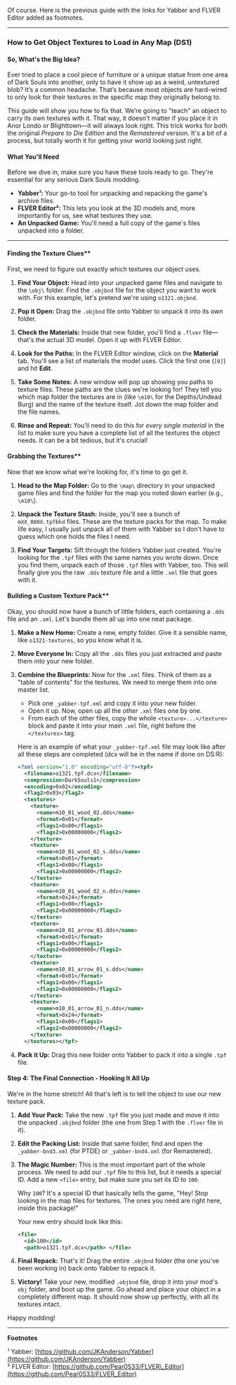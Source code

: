 Of course. Here is the previous guide with the links for Yabber and FLVER Editor added as footnotes.

-----

### **How to Get Object Textures to Load in Any Map (DS1)**

#### **So, What's the Big Idea?**

Ever tried to place a cool piece of furniture or a unique statue from one area of Dark Souls into another, only to have it show up as a weird, untextured blob? It’s a common headache. That’s because most objects are hard-wired to only look for their textures in the specific map they originally belong to.

This guide will show you how to fix that. We’re going to "teach" an object to carry its own textures with it. That way, it doesn't matter if you place it in Anor Londo or Blighttown—it will always look right. This trick works for both the original *Prepare to Die Edition* and the *Remastered* version. It's a bit of a process, but totally worth it for getting your world looking just right.

#### **What You'll Need**

Before we dive in, make sure you have these tools ready to go. They're essential for any serious Dark Souls modding.

  * **Yabber¹:** Your go-to tool for unpacking and repacking the game's archive files.
  * **FLVER Editor²:** This lets you look at the 3D models and, more importantly for us, see what textures they use.
  * **An Unpacked Game:** You'll need a full copy of the game's files unpacked into a folder.

-----



####  Finding the Texture Clues**

First, we need to figure out exactly which textures our object uses.

1.  **Find Your Object:** Head into your unpacked game files and navigate to the `\obj\` folder. Find the `.objbnd` file for the object you want to work with. For this example, let's pretend we're using `o1321.objbnd`.

2.  **Pop it Open:** Drag the `.objbnd` file onto Yabber to unpack it into its own folder.

3.  **Check the Materials:** Inside that new folder, you'll find a `.flver` file—that's the actual 3D model. Open it up with FLVER Editor.

4.  **Look for the Paths:** In the FLVER Editor window, click on the **Material** tab. You'll see a list of materials the model uses. Click the first one (`[0]`) and hit **Edit**.

5.  **Take Some Notes:** A new window will pop up showing you paths to texture files. These paths are the clues we're looking for\! They tell you which map folder the textures are in (like `\m10\` for the Depths/Undead Burg) and the name of the texture itself. Jot down the map folder and the file names.

6.  **Rinse and Repeat:** You'll need to do this for *every single material* in the list to make sure you have a complete list of all the textures the object needs. It can be a bit tedious, but it's crucial\!

####  Grabbing the Textures**

Now that we know what we're looking for, it's time to go get it.

1.  **Head to the Map Folder:** Go to the `\map\` directory in your unpacked game files and find the folder for the map you noted down earlier (e.g., `\m10\`).

2.  **Unpack the Texture Stash:** Inside, you'll see a bunch of `mXX_000X.tpfbhd` files. These are the texture packs for the map. To make life easy, I usually just unpack all of them with Yabber so I don't have to guess which one holds the files I need.

3.  **Find Your Targets:** Sift through the folders Yabber just created. You're looking for the `.tpf` files with the same names you wrote down. Once you find them, unpack each of those `.tpf` files with Yabber, too. This will finally give you the raw `.dds` texture file and a little `.xml` file that goes with it.

####  Building a Custom Texture Pack**

Okay, you should now have a bunch of little folders, each containing a `.dds` file and an `.xml`. Let's bundle them all up into one neat package.

1.  **Make a New Home:** Create a new, empty folder. Give it a sensible name, like `o1321-textures`, so you know what it is.

2.  **Move Everyone In:** Copy all the `.dds` files you just extracted and paste them into your new folder.

3.  **Combine the Blueprints:** Now for the `.xml` files. Think of them as a "table of contents" for the textures. We need to merge them into one master list.

      * Pick one `_yabber-tpf.xml` and copy it into your new folder.
      * Open it up. Now, open up all the *other* `.xml` files one by one.
      * From each of the other files, copy the whole `<texture>...</texture>` block and paste it into your main `.xml` file, right before the `</textures>` tag.

    Here is an example of what your `_yabber-tpf.xml` file may look like after all these steps are completed (dcx will be in the name if done on DS:R):

    ```xml
    <?xml version="1.0" encoding="utf-8"?><tpf>
      <filename>o1321.tpf.dcx</filename>
      <compression>DarkSouls1</compression>
      <encoding>0x02</encoding>
      <flag2>0x03</flag2>
      <textures>
        <texture>
          <name>m10_01_wood_02.dds</name>
          <format>0x01</format>
          <flags1>0x00</flags1>
          <flags2>0x00000000</flags2>
        </texture>
        <texture>
          <name>m10_01_wood_02_s.dds</name>
          <format>0x01</format>
          <flags1>0x00</flags1>
          <flags2>0x00000000</flags2>
        </texture>
        <texture>
          <name>m10_01_wood_02_n.dds</name>
          <format>0x24</format>
          <flags1>0x00</flags1>
          <flags2>0x00000000</flags2>
        </texture>
        <texture>
          <name>m10_01_arrow_01.dds</name>
          <format>0x01</format>
          <flags1>0x00</flags1>
          <flags2>0x00000000</flags2>
        </texture>
        <texture>
          <name>m10_01_arrow_01_s.dds</name>
          <format>0x01</format>
          <flags1>0x00</flags1>
          <flags2>0x00000000</flags2>
        </texture>
        <texture>
          <name>m10_01_arrow_01_n.dds</name>
          <format>0x24</format>
          <flags1>0x00</flags1>
          <flags2>0x00000000</flags2>
        </texture>
      </textures></tpf>
    ```

4.  **Pack it Up:** Drag this new folder onto Yabber to pack it into a single `.tpf` file.

#### **Step 4: The Final Connection - Hooking It All Up**

We're in the home stretch\! All that's left is to tell the object to use our new texture pack.

1.  **Add Your Pack:** Take the new `.tpf` file you just made and move it into the unpacked `.objbnd` folder (the one from Step 1 with the `.flver` file in it).

2.  **Edit the Packing List:** Inside that same folder, find and open the `_yabber-bnd3.xml` (for PTDE) or `_yabber-bnd4.xml` (for Remastered).

3.  **The Magic Number:** This is the most important part of the whole process. We need to add our `.tpf` file to this list, but it needs a special ID. Add a new `<file>` entry, but make sure you set its ID to `100`.

    Why `100`? It's a special ID that basically tells the game, "Hey\! Stop looking in the map files for textures. The ones you need are right here, inside this package\!"

    Your new entry should look like this:

    ```xml
    <file>
      <id>100</id>
      <path>o1321.tpf.dcx</path> </file>
    ```

4.  **Final Repack:** That's it\! Drag the entire `.objbnd` folder (the one you've been working in) back onto Yabber to repack it.

5.  **Victory\!** Take your new, modified `.objbnd` file, drop it into your mod's `obj` folder, and boot up the game. Go ahead and place your object in a completely different map. It should now show up perfectly, with all its textures intact.

Happy modding\!

-----

**Footnotes**

¹ Yabber: [https://github.com/JKAnderson/Yabber](https://github.com/JKAnderson/Yabber)  
² FLVER Editor: [https://github.com/Pear0533/FLVER\_Editor](https://github.com/Pear0533/FLVER_Editor)
